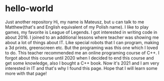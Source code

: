 # hello-world
Just another repository
Hi, my name is Mateusz, but u can talk to me Matthew(that's and English equivalent of my Polish name).
I like to play games, my favorite is League of Legends. I got interested in writing code in about 2016. 
I joined to an additional lessons where teacher was showing me about a lot of things about IT.
Like special robots that I can program, making a 3d prints, greenscreen etc. But the programing was this
one which I loved to do. This teacher recommended me an online programing course of C++. I forgot about this course until
2020 when I decided to end this course and get some knowledge, also I bought a C++ book. Now it's 2021 and I am very interested
in IT and that's why I found this page. Hope that I will learn some more with that page!
